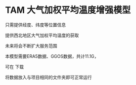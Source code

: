 # TAM 大气加权平均温度增强模型
只需提供经度、纬度等位置信息

提供西北地区大气加权平均温度的获取

未来将会不断扩大服务范围

本模型需要ERA5数据、GGOS数据，共计11.1G，

可在 下载

将数据放入与项目相同的文件夹即可正常运行
